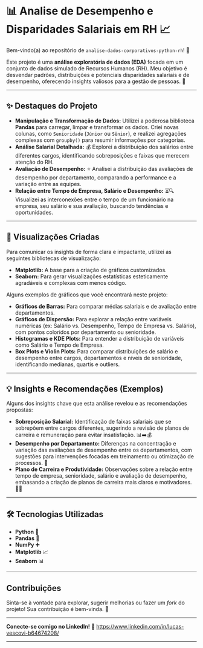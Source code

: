 # 📊 Analise de Desempenho e Disparidades Salariais em RH 📈

Bem-vindo(a) ao repositório de `analise-dados-corporativos-python-rh`! 🎉

Este projeto é uma **análise exploratória de dados (EDA)** focada em um conjunto de dados simulado de Recursos Humanos (RH). Meu objetivo é desvendar padrões, distribuições e potenciais disparidades salariais e de desempenho, oferecendo insights valiosos para a gestão de pessoas. 🚀

---

## ✨ Destaques do Projeto

* **Manipulação e Transformação de Dados:** Utilizei a poderosa biblioteca **Pandas** para carregar, limpar e transformar os dados. Criei novas colunas, como `Senioridade` (`Júnior` ou `Sênior`), e realizei agregações complexas com `groupby()` para resumir informações por categorias.
* **Análise Salarial Detalhada:** 💰 Explorei a distribuição dos salários entre diferentes cargos, identificando sobreposições e faixas que merecem atenção do RH.
* **Avaliação de Desempenho:** ⭐ Analisei a distribuição das avaliações de desempenho por departamento, comparando a performance e a variação entre as equipes.
* **Relação entre Tempo de Empresa, Salário e Desempenho:** ⏳🔍 Visualizei as interconexões entre o tempo de um funcionário na empresa, seu salário e sua avaliação, buscando tendências e oportunidades.

---

## 🎨 Visualizações Criadas

Para comunicar os insights de forma clara e impactante, utilizei as seguintes bibliotecas de visualização:

* **Matplotlib:** A base para a criação de gráficos customizados.
* **Seaborn:** Para gerar visualizações estatísticas esteticamente agradáveis e complexas com menos código.

Alguns exemplos de gráficos que você encontrará neste projeto:

* **Gráficos de Barras:** Para comparar médias salariais e de avaliação entre departamentos.
* **Gráficos de Dispersão:** Para explorar a relação entre variáveis numéricas (ex: Salário vs. Desempenho, Tempo de Empresa vs. Salário), com pontos coloridos por departamento ou senioridade.
* **Histogramas e KDE Plots:** Para entender a distribuição de variáveis como Salário e Tempo de Empresa.
* **Box Plots e Violin Plots:** Para comparar distribuições de salário e desempenho entre cargos, departamentos e níveis de senioridade, identificando medianas, quartis e outliers.

---

## 💡 Insights e Recomendações (Exemplos)

Alguns dos insights chave que esta análise revelou e as recomendações propostas:

* **Sobreposição Salarial:** Identificação de faixas salariais que se sobrepõem entre cargos diferentes, sugerindo a revisão de planos de carreira e remuneração para evitar insatisfação. 📊➡️💰
* **Desempenho por Departamento:** Diferenças na concentração e variação das avaliações de desempenho entre os departamentos, com sugestões para intervenções focadas em treinamento ou otimização de processos. 🎯
* **Plano de Carreira e Produtividade:** Observações sobre a relação entre tempo de empresa, senioridade, salário e avaliação de desempenho, embasando a criação de planos de carreira mais claros e motivadores. 🚀🌱

---

## 🛠️ Tecnologias Utilizadas

* **Python** 🐍
* **Pandas** 🐼
* **NumPy** ➕
* **Matplotlib** 📈
* **Seaborn** 📊

---

## Contribuições

Sinta-se à vontade para explorar, sugerir melhorias ou fazer um *fork* do projeto! Sua contribuição é bem-vinda. 🤝

---

**Conecte-se comigo no LinkedIn!** 🔗 https://www.linkedin.com/in/lucas-vescovi-b64674208/

---
